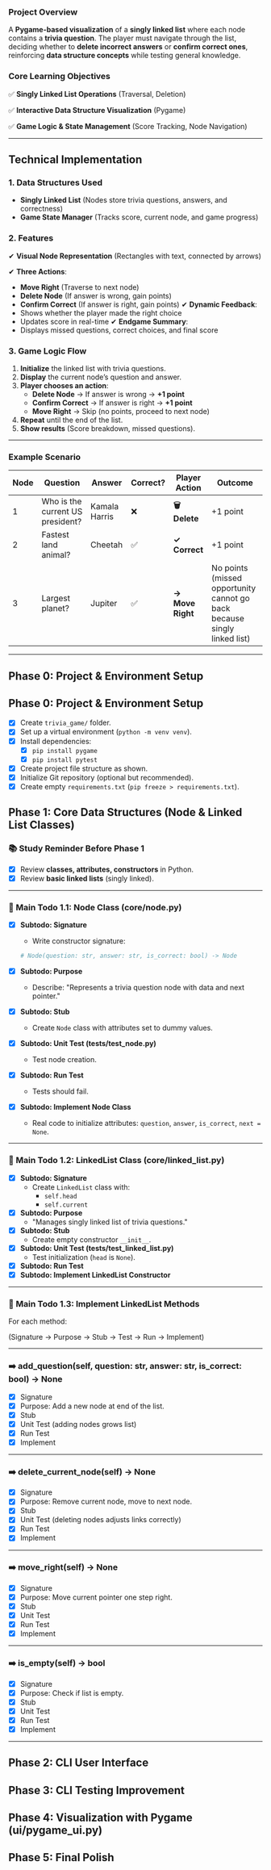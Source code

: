 ### **Project Overview**

A **Pygame-based visualization** of a **singly linked list** where each node contains a **trivia question**. The player must navigate through the list, deciding whether to **delete incorrect answers** or **confirm correct ones**, reinforcing **data structure concepts** while testing general knowledge.

### **Core Learning Objectives**

✅ **Singly Linked List Operations** (Traversal, Deletion)

✅ **Interactive Data Structure Visualization** (Pygame)

✅ **Game Logic & State Management** (Score Tracking, Node Navigation)

---

## **Technical Implementation**

### **1. Data Structures Used**

- **Singly Linked List** (Nodes store trivia questions, answers, and correctness)
- **Game State Manager** (Tracks score, current node, and game progress)

### **2. Features**

✔ **Visual Node Representation** (Rectangles with text, connected by arrows)

✔ **Three Actions**:

- **Move Right** (Traverse to next node)
- **Delete Node** (If answer is wrong, gain points)
- **Confirm Correct** (If answer is right, gain points)
✔ **Dynamic Feedback**:
- Shows whether the player made the right choice
- Updates score in real-time
✔ **Endgame Summary**:
- Displays missed questions, correct choices, and final score

### **3. Game Logic Flow**

1. **Initialize** the linked list with trivia questions.
2. **Display** the current node’s question and answer.
3. **Player chooses an action**:
    - **Delete Node** → If answer is wrong → **+1 point**
    - **Confirm Correct** → If answer is right → **+1 point**
    - **Move Right** → Skip (no points, proceed to next node)
4. **Repeat** until the end of the list.
5. **Show results** (Score breakdown, missed questions).

---

### **Example Scenario**

| **Node** | **Question** | **Answer** | **Correct?** | **Player Action** | **Outcome** |
| --- | --- | --- | --- | --- | --- |
| 1 | Who is the current US president? | Kamala Harris | ❌ | **🗑️ Delete** | +1 point |
| 2 | Fastest land animal? | Cheetah | ✅ | **✓ Correct** | +1 point |
| 3 | Largest planet? | Jupiter | ✅ | **→ Move Right** | No points (missed opportunity cannot go back because singly linked list) |

---

## **Phase 0: Project & Environment Setup**

## **Phase 0: Project & Environment Setup**

- [x]  Create `trivia_game/` folder.
- [x]  Set up a virtual environment (`python -m venv venv`).
- [x]  Install dependencies:
    - [x]  `pip install pygame`
    - [x]  `pip install pytest`
- [x]  Create project file structure as shown.
- [x]  Initialize Git repository (optional but recommended).
- [x]  Create empty `requirements.txt` (`pip freeze > requirements.txt`).

## **Phase 1: Core Data Structures (Node & Linked List Classes)**

### 📚 Study Reminder Before Phase 1

- [x]  Review **classes, attributes, constructors** in Python.
- [x]  Review **basic linked lists** (singly linked).

---

### 🧩 Main Todo 1.1: Node Class (core/node.py)

- [x]  **Subtodo: Signature**
    - Write constructor signature:
    
    ```python
    # Node(question: str, answer: str, is_correct: bool) -> Node
    
    ```
    
- [x]  **Subtodo: Purpose**
    - Describe: "Represents a trivia question node with data and next pointer."
- [x]  **Subtodo: Stub**
    - Create `Node` class with attributes set to dummy values.
- [x]  **Subtodo: Unit Test (tests/test_node.py)**
    - Test node creation.
- [x]  **Subtodo: Run Test**
    - Tests should fail.
- [x]  **Subtodo: Implement Node Class**
    - Real code to initialize attributes: `question`, `answer`, `is_correct`, `next = None`.

---

### 🧩 Main Todo 1.2: LinkedList Class (core/linked_list.py)

- [x]  **Subtodo: Signature**
    - Create `LinkedList` class with:
        - `self.head`
        - `self.current`
- [x]  **Subtodo: Purpose**
    - "Manages singly linked list of trivia questions."
- [x]  **Subtodo: Stub**
    - Create empty constructor `__init__`.
- [x]  **Subtodo: Unit Test (tests/test_linked_list.py)**
    - Test initialization (`head` is `None`).
- [x]  **Subtodo: Run Test**
- [x]  **Subtodo: Implement LinkedList Constructor**

---

### 🧩 Main Todo 1.3: Implement LinkedList Methods

For each method:

(Signature → Purpose → Stub → Test → Run → Implement)

---

### ➡️ add_question(self, question: str, answer: str, is_correct: bool) -> None

- [x]  Signature
- [x]  Purpose: Add a new node at end of the list.
- [x]  Stub
- [x]  Unit Test (adding nodes grows list)
- [x]  Run Test
- [x]  Implement

---

### ➡️ delete_current_node(self) -> None

- [x]  Signature
- [x]  Purpose: Remove current node, move to next node.
- [x]  Stub
- [x]  Unit Test (deleting nodes adjusts links correctly)
- [x]  Run Test
- [x]  Implement

---

### ➡️ move_right(self) -> None

- [x]  Signature
- [x]  Purpose: Move current pointer one step right.
- [x]  Stub
- [x]  Unit Test
- [x]  Run Test
- [x]  Implement

---

### ➡️ is_empty(self) -> bool

- [x]  Signature
- [x]  Purpose: Check if list is empty.
- [x]  Stub
- [x]  Unit Test
- [x]  Run Test
- [x]  Implement

---



## **Phase 2: CLI User Interface**

## **Phase 3: CLI Testing Improvement**

## **Phase 4: Visualization with Pygame (ui/pygame_ui.py)**

## **Phase 5: Final Polish**